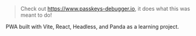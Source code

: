 > Check out https://www.passkeys-debugger.io, it does what this was meant to do!

PWA built with Vite, React, Headless, and Panda as a learning project.
